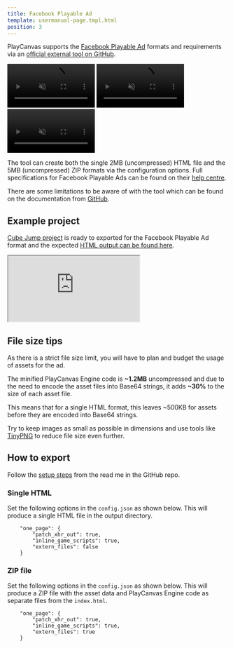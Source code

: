 ```yaml
---
title: Facebook Playable Ad
template: usermanual-page.tmpl.html
position: 3
---
```


PlayCanvas supports the [Facebook Playable Ad][1] formats and requirements via an [official external tool on GitHub][2].

<video loop controls autoplay muted src="/videos/fb-playable-ad-bitmoji-creator.mp4" width="200"> </video> <video loop controls autoplay muted src="/videos/fb-playable-ad-cube-jump.mp4" width="200"></video> <video loop controls autoplay muted src="/videos/fb-playable-ad-flappy-bird.mp4" width="200"></video>

The tool can create both the single 2MB (uncompressed) HTML file and the 5MB (uncompressed) ZIP formats via the configuration options. Full specifications for Facebook Playable Ads can be found on their [help centre][3].

There are some limitations to be aware of with the tool which can be found on the documentation from [GitHub][2].


## Example project

[Cube Jump project][5] is ready to exported for the Facebook Playable Ad format and the expected [HTML output can be found here][6].

<iframe src="https://playcanv.as/e/p/Hywjl9Bh/"></iframe>


## File size tips

As there is a strict file size limit, you will have to plan and budget the usage of assets for the ad.

The minified PlayCanvas Engine code is **~1.2MB** uncompressed and due to the need to encode the asset files into Base64 strings, it adds **~30%** to the size of each asset file.

This means that for a single HTML format, this leaves ~500KB for assets before they are encoded into Base64 strings.

Try to keep images as small as possible in dimensions and use tools like [TinyPNG][4] to reduce file size even further.


## How to export

Follow the [setup steps][7] from the read me in the GitHub repo.

### Single HTML

Set the following options in the `config.json` as shown below. This will produce a single HTML file in the output directory.

```
    "one_page": {
        "patch_xhr_out": true,
        "inline_game_scripts": true,
        "extern_files": false
    }
```

### ZIP file

Set the following options in the `config.json` as shown below. This will produce a ZIP file with the asset data and PlayCanvas Engine code as separate files from the `index.html`.

```
    "one_page": {
        "patch_xhr_out": true,
        "inline_game_scripts": true,
        "extern_files": true
    }
```


[1]: https://www.facebook.com/business/ads/playable-ad-format
[2]: https://github.com/playcanvas/playcanvas-rest-api-tools#converting-a-project-into-a-single-html-file
[3]: https://www.facebook.com/business/help/412951382532338
[4]: https://tinypng.com/
[5]: https://playcanvas.com/project/354998/overview/cube-jump-playable-ad-for-fb
[6]: /downloads/fb-playable-ad-cube-jump-html.zip
[7]: https://github.com/playcanvas/playcanvas-rest-api-tools#setup